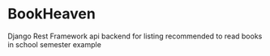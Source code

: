 # BookHeaven
Django Rest Framework api backend for listing recommended to read books in school semester example

